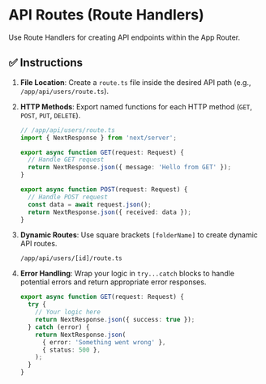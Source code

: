 # API Routes (Route Handlers)

Use Route Handlers for creating API endpoints within the App Router.

## ✅ **Instructions**

1.  **File Location**: Create a `route.ts` file inside the desired API path
    (e.g., `/app/api/users/route.ts`).

2.  **HTTP Methods**: Export named functions for each HTTP method (`GET`,
    `POST`, `PUT`, `DELETE`).

    ```typescript
    // /app/api/users/route.ts
    import { NextResponse } from 'next/server';

    export async function GET(request: Request) {
      // Handle GET request
      return NextResponse.json({ message: 'Hello from GET' });
    }

    export async function POST(request: Request) {
      // Handle POST request
      const data = await request.json();
      return NextResponse.json({ received: data });
    }
    ```

3.  **Dynamic Routes**: Use square brackets `[folderName]` to create dynamic API
    routes.

    ```text
    /app/api/users/[id]/route.ts
    ```

4.  **Error Handling**: Wrap your logic in `try...catch` blocks to handle
    potential errors and return appropriate error responses.

    ```typescript
    export async function GET(request: Request) {
      try {
        // Your logic here
        return NextResponse.json({ success: true });
      } catch (error) {
        return NextResponse.json(
          { error: 'Something went wrong' },
          { status: 500 },
        );
      }
    }
    ```
